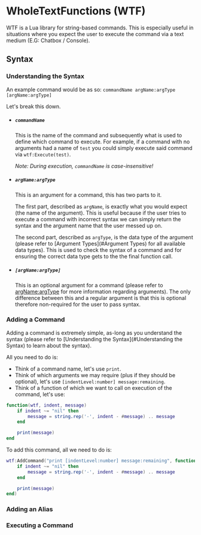 WholeTextFunctions (WTF)
========================

WTF is a Lua library for string-based commands. This is especially useful in situations where you expect the user to execute the command via a text medium (E.G: Chatbox / Console).

Syntax
------

### Understanding the Syntax

An example command would be as so:
	`commandName argName:argType [argName:argType]`

Let's break this down.

* ##### `commandName`
	This is the name of the command and subsequently what is used to define which command to execute. For example, if a command with no arguments had a name of `test` you could simply execute said command via `wtf:Execute(test)`.

	*Note: During execution, `commandName` is case-insensitive!*

* ##### `argName:argType`
	This is an argument for a command, this has two parts to it. 

	The first part, described as `argName`, is exactly what you would expect (the name of the argument). This is useful because if the user tries to execute a command with incorrect syntax we can simply return the syntax and the argument name that the user messed up on.
	
	The second part, described as `argType`, is the data type of the argument (please refer to [Argument Types](#Argument Types) for all available data types). This is used to check the syntax of a command and for ensuring the correct data type gets to the the final function call.

* ##### `[argName:argType]`
	This is an optional argument for a command (please refer to [argName:argType](#argName:argType) for more information regarding arguments). The only difference between this and a regular argument is that this is optional therefore non-required for the user to pass syntax.

### Adding a Command

Adding a command is extremely simple, as-long as you understand the syntax (please refer to [Understanding the Syntax](#Understanding the Syntax) to learn about the syntax).

All you need to do is:
* Think of a command name, let's use `print`.
* Think of which arguments we may require (plus if they should be optional), let's use `[indentLevel:number] message:remaining`.
* Think of a function of which we want to call on execution of the command, let's use:
```lua
function(wtf, indent, message)
	if indent ~= "nil" then
		message = string.rep('-', indent - #message) .. message
	end

	print(message)
end
```

To add this command, all we need to do is:
```lua
wtf:AddCommand("print [indentLevel:number] message:remaining", function(wtf, indent, message)
	if indent ~= "nil" then
		message = string.rep('-', indent - #message) .. message
	end

	print(message)
end)
```

### Adding an Alias

### Executing a Command
